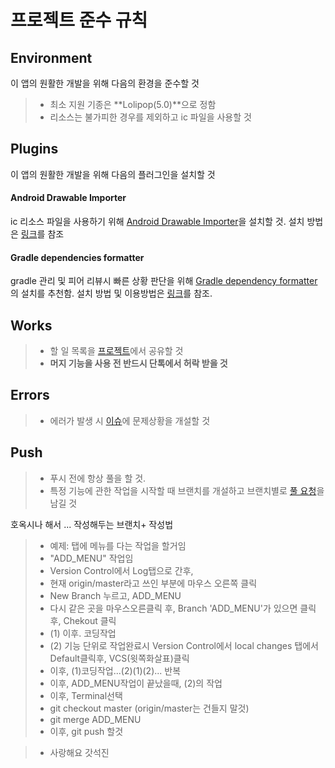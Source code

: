 프로젝트 준수 규칙
===============

Environment
-----------
이 앱의 원활한 개발을 위해 다음의 환경을 준수할 것

> - 최소 지원 기종은 **Lolipop(5.0)**으로 정함
> - 리소스는 불가피한 경우를 제외하고 ic 파일을 사용할 것

Plugins
-------

이 앱의 원활한 개발을 위해 다음의 플러그인을 설치할 것

#### Android Drawable Importer
ic 리소스 파일을 사용하기 위해 [Android Drawable Importer](https://plugins.jetbrains.com/plugin/7658-android-drawable-importer)을 설치할 것.
설치 방법은 [링크](https://github.com/winterDroid/android-drawable-importer-intellij-plugin)를 참조

#### Gradle dependencies formatter
gradle 관리 및 피어 리뷰시 빠른 상황 판단을 위해 [Gradle dependency formatter](https://plugins.jetbrains.com/plugin/7937-gradle-dependencies-formatter)의 설치를 추천함. 설치 방법 및 이용방법은 [링크](https://github.com/platan/idea-gradle-dependencies-formatter)를 참조.

Works
-----

> - 할 일 목록을 [프로젝트](https://github.com/2017-capstone/AndroidProject/projects/1/edit)에서 공유할 것
> - **머지 기능을 사용 전 반드시 단톡에서 허락 받을 것**

Errors
------

> - 에러가 발생 시 [이슈](https://github.com/2017-capstone/AndroidProject/issues)에 문제상황을 개설할 것

Push
----

> - 푸시 전에 항상 풀을 할 것.
> - 특정 기능에 관한 작업을 시작할 때 브랜치를 개설하고 브랜치별로 [풀 요청](https://github.com/2017-capstone/AndroidProject/pulls)을 남길 것

호옥시나 해서 ... 작성해두는 브랜치+ 작성법
> - 예제: 탭에 메뉴를 다는 작업을 할거임 
> - "ADD_MENU" 작업임
> - Version Control에서 Log탭으로 간후,
> - 현재 origin/master라고 쓰인 부분에 마우스 오른쪽 클릭
> - New Branch 누르고, ADD_MENU
> - 다시 같은 곳을 마우스오른클릭 후, Branch 'ADD_MENU'가 있으면 클릭 후, Chekout 클릭
> - (1) 이후. 코딩작업
> - (2) 기능 단위로 작업완료시 Version Control에서 local changes 탭에서 Default클릭후, VCS(윗쪽화살표)클릭
> - 이후, (1)코딩작업...(2)(1)(2)... 반복
> - 이후, ADD_MENU작업이 끝났을때, (2)의 작업
> - 이후, Terminal선택
> - git checkout master (origin/master는 건들지 말것)
> - git merge ADD_MENU
> - 이후, git push 할것

> - 사랑해요 갓석진
